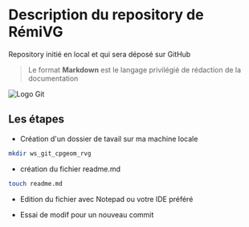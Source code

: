# Description du repository de RémiVG

Repository initié en local et qui sera déposé sur GitHub

>Le format **Markdown** est le langage privilégié de rédaction de la documentation

![Logo Git](D:\rvg\2024-09-09_git\exo_git\img\Git-Logo-667930395.png)

## Les étapes 

- Création d'un dossier de tavail sur ma machine locale

```bash
mkdir ws_git_cpgeom_rvg
```
- création du fichier readme.md

```bash
touch readme.md
```
- Edition du fichier avec Notepad ou votre IDE préféré

- Essai de modif pour un nouveau commit
